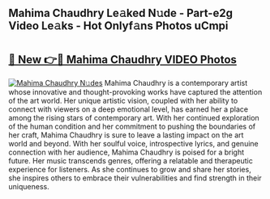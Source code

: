 ## Mahima Chaudhry Le𝚊ked N𝚞de - Part-e2g Video Le𝚊ks - Hot Onlyf𝚊ns Photos uCmpi

# <h2><a href="http://ab4743.deff.icu/?id=Mahima+Chaudhry">🔗 New 👉🔴 Mahima Chaudhry VIDEO Photos</a></h2>

[![Mahima Chaudhry N𝚞des](https://i.imgur.com/rIISA9y.gif)](http://ab4743.deff.icu/?id=Mahima+Chaudhry)
Mahima Chaudhry is a contemporary artist whose innovative and thought-provoking works have captured the attention of the art world. Her unique artistic vision, coupled with her ability to connect with viewers on a deep emotional level, has earned her a place among the rising stars of contemporary art. With her continued exploration of the human condition and her commitment to pushing the boundaries of her craft, Mahima Chaudhry is sure to leave a lasting impact on the art world and beyond. With her soulful voice, introspective lyrics, and genuine connection with her audience, Mahima Chaudhry is poised for a bright future. Her music transcends genres, offering a relatable and therapeutic experience for listeners. As she continues to grow and share her stories, she inspires others to embrace their vulnerabilities and find strength in their uniqueness.
